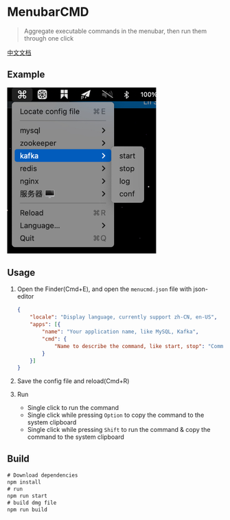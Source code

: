 # MenubarCMD

> Aggregate executable commands in the menubar, then run them through one click

[中文文档](./README.md)


## Example

<img src="doc/en.jpg" alt="snap_1" style="zoom: 67%;" />



## Usage

1. Open the Finder(Cmd+E), and open the `menucmd.json` file with json-editor

   ```json
   {
       "locale": "Display language, currently support zh-CN, en-US",
       "apps": [{
           "name": "Your application name, like MySQL, Kafka",
           "cmd": {
               "Name to describe the command, like start, stop": "Command to execute, mind if your command should run with special shell"
           }
       }]
   }
   ```

2. Save the config file and reload(Cmd+R)
3. Run 
   - Single click to run the command
   - Single click while pressing `Option` to copy the command to the system clipboard
   - Single click while pressing `Shift` to run the command & copy the command to the system clipboard



## Build

```shell
# Download dependencies
npm install
# run
npm run start
# build dmg file
npm run build
```



